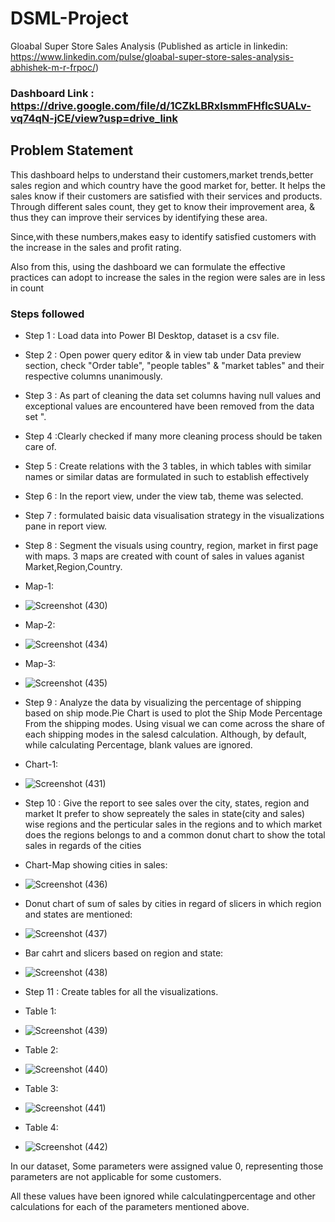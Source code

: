 # DSML-Project 
 Gloabal Super Store Sales Analysis
 (Published as article in linkedin: https://www.linkedin.com/pulse/gloabal-super-store-sales-analysis-abhishek-m-r-frpoc/)


### Dashboard Link : https://drive.google.com/file/d/1CZkLBRxIsmmFHflcSUALv-vq74qN-jCE/view?usp=drive_link

## Problem Statement

This dashboard helps to understand their customers,market trends,better sales region and which country have the good market for, better. It helps the sales know if their customers are satisfied with their services and products. Through different sales count, they get to know their improvement area, & thus they can improve their services by identifying these area. 

Since,with these numbers,makes easy to identify satisfied customers with the increase in the sales and profit rating.

Also from this, using the dashboard we can formulate the effective practices can adopt to increase the sales in the region were sales are in less in count


### Steps followed 

- Step 1 : Load data into Power BI Desktop, dataset is a csv file.
- Step 2 : Open power query editor & in view tab under Data preview section, check "Order table", "people tables" & "market tables" and their respective columns unanimously.
- Step 3 : As part of cleaning the data set columns having null values and exceptional values are encountered have been removed from the data set ".
- Step 4 :Clearly checked if many more cleaning process should be taken care of.
- Step 5 : Create relations with the 3 tables, in which tables with similar names or similar datas are formulated in such to establish effectively 
- Step 6 : In the report view, under the view tab, theme was selected.
- Step 7 : formulated baisic data visualisation strategy  in the visualizations pane in report view. 
- Step 8 : Segment the visuals using country, region, market in first page with maps. 3 maps are created with count of sales in values aganist Market,Region,Country.

- Map-1:
- ![Screenshot (430)](https://github.com/user-attachments/assets/8f6a4ae2-a952-44d7-a810-d5e199d0f22d)
- Map-2:
- ![Screenshot (434)](https://github.com/user-attachments/assets/2fe8286e-4568-413a-8706-5bbafd6f7d10)
- Map-3:
-  ![Screenshot (435)](https://github.com/user-attachments/assets/55aa592c-ec78-41d2-b0e5-0c62a435c2ec)


- Step 9 : Analyze the data by visualizing the percentage of shipping based on ship mode.Pie Chart is used to plot the Ship Mode Percentage From the shipping modes.
        Using visual we can come across the share of each shipping modes in the salesd calculation.
        Although, by default, while calculating Percentage, blank values are ignored.

- Chart-1:
-  ![Screenshot (431)](https://github.com/user-attachments/assets/b87c37e0-fe76-4d66-8697-8e7cebb1e747)

- Step 10 : Give the report to see sales over the city, states, region and market
        It prefer to show sepreately the sales in state(city and sales) wise regions and the perticular sales in the regions and to which market does the regions belongs to and a common donut chart to show the total sales in regards of the cities

- Chart-Map showing cities in sales:
- ![Screenshot (436)](https://github.com/user-attachments/assets/7e3b397c-edcc-4198-8ea8-386afede2beb)

- Donut chart of sum of sales by cities in regard of slicers in which region and states are mentioned:
- ![Screenshot (437)](https://github.com/user-attachments/assets/6ecb6dad-bcab-4b16-96a8-eac84ea4a87d)
- Bar cahrt and slicers based on region and state:
- ![Screenshot (438)](https://github.com/user-attachments/assets/d79d2b1a-fc9e-421c-897d-06990985bff7)
 
- Step 11 : Create tables for all the visualizations.
- Table 1:
- ![Screenshot (439)](https://github.com/user-attachments/assets/06554b5f-2cee-4bd3-9835-850905ea8487)
- Table 2:
- ![Screenshot (440)](https://github.com/user-attachments/assets/f3da2285-b7f0-4b1e-a32e-4b7f7ff3f045)
- Table 3:
- ![Screenshot (441)](https://github.com/user-attachments/assets/3155129e-b60e-4866-b4c2-887833f8d30a)
- Table 4:
- ![Screenshot (442)](https://github.com/user-attachments/assets/1280a425-46f3-46c6-b9d0-2ab1f6baec20)
  
In our dataset, Some parameters were assigned value 0, representing those parameters are not applicable for some customers.

All these values have been ignored while calculatingpercentage and other calculations for each of the parameters mentioned above.


